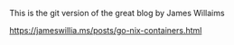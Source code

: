 This is the git version of the great blog by James Willaims

https://jameswillia.ms/posts/go-nix-containers.html
